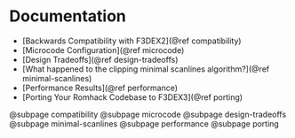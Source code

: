 # Documentation
- [Backwards Compatibility with F3DEX2](@ref compatibility)
- [Microcode Configuration](@ref microcode)
- [Design Tradeoffs](@ref design-tradeoffs)
- [What happened to the clipping minimal scanlines algorithm?](@ref minimal-scanlines)
- [Performance Results](@ref performance)
- [Porting Your Romhack Codebase to F3DEX3](@ref porting)

@subpage compatibility
@subpage microcode
@subpage design-tradeoffs
@subpage minimal-scanlines
@subpage performance
@subpage porting